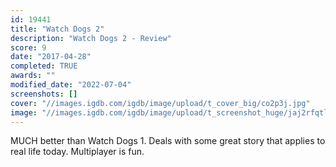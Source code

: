 ```yaml
---
id: 19441
title: "Watch Dogs 2"
description: "Watch Dogs 2 - Review"
score: 9
date: "2017-04-28"
completed: TRUE
awards: ""
modified_date: "2022-07-04"
screenshots: []
cover: "//images.igdb.com/igdb/image/upload/t_cover_big/co2p3j.jpg"
image: "//images.igdb.com/igdb/image/upload/t_screenshot_huge/jaj2rfqtl1sy7kpscva5.jpg"
---
```

MUCH better than Watch Dogs 1. Deals with some great story that applies to real life today. Multiplayer is fun.